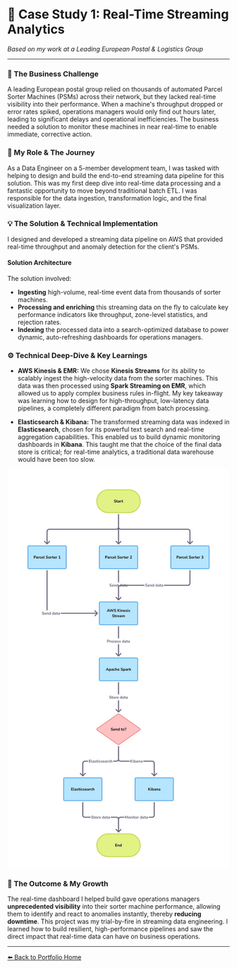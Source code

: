 # 📝 Case Study 1: Real-Time Streaming Analytics

*Based on my work at a Leading European Postal & Logistics Group*

---

### 🎯 The Business Challenge

A leading European postal group relied on thousands of automated Parcel Sorter Machines (PSMs) across their network, but they lacked real-time visibility into their performance. When a machine's throughput dropped or error rates spiked, operations managers would only find out hours later, leading to significant delays and operational inefficiencies. The business needed a solution to monitor these machines in near real-time to enable immediate, corrective action.

### 👤 My Role & The Journey

As a Data Engineer on a 5-member development team, I was tasked with helping to design and build the end-to-end streaming data pipeline for this solution. This was my first deep dive into real-time data processing and a fantastic opportunity to move beyond traditional batch ETL. I was responsible for the data ingestion, transformation logic, and the final visualization layer.

### 💡 The Solution & Technical Implementation

I designed and developed a streaming data pipeline on AWS that provided real-time throughput and anomaly detection for the client's PSMs.

#### Solution Architecture


The solution involved:
*   **Ingesting** high-volume, real-time event data from thousands of sorter machines.
*   **Processing and enriching** this streaming data on the fly to calculate key performance indicators like throughput, zone-level statistics, and rejection rates.
*   **Indexing** the processed data into a search-optimized database to power dynamic, auto-refreshing dashboards for operations managers.

### ⚙️ Technical Deep-Dive & Key Learnings

*   **AWS Kinesis & EMR:** We chose **Kinesis Streams** for its ability to scalably ingest the high-velocity data from the sorter machines. This data was then processed using **Spark Streaming on EMR**, which allowed us to apply complex business rules in-flight. My key takeaway was learning how to design for high-throughput, low-latency data pipelines, a completely different paradigm from batch processing.

*   **Elasticsearch & Kibana:** The transformed streaming data was indexed in **Elasticsearch**, chosen for its powerful text search and real-time aggregation capabilities. This enabled us to build dynamic monitoring dashboards in **Kibana**. This taught me that the choice of the final data store is critical; for real-time analytics, a traditional data warehouse would have been too slow.

![Real-Time Streaming Pipeline](./img/wk-parcel-sorting-machine.jpg)

### 🌟 The Outcome & My Growth

The real-time dashboard I helped build gave operations managers **unprecedented visibility** into their sorter machine performance, allowing them to identify and react to anomalies instantly, thereby **reducing downtime**. This project was my trial-by-fire in streaming data engineering. I learned how to build resilient, high-performance pipelines and saw the direct impact that real-time data can have on business operations.

---

[⬅️ Back to Portfolio Home](../../README.md)
